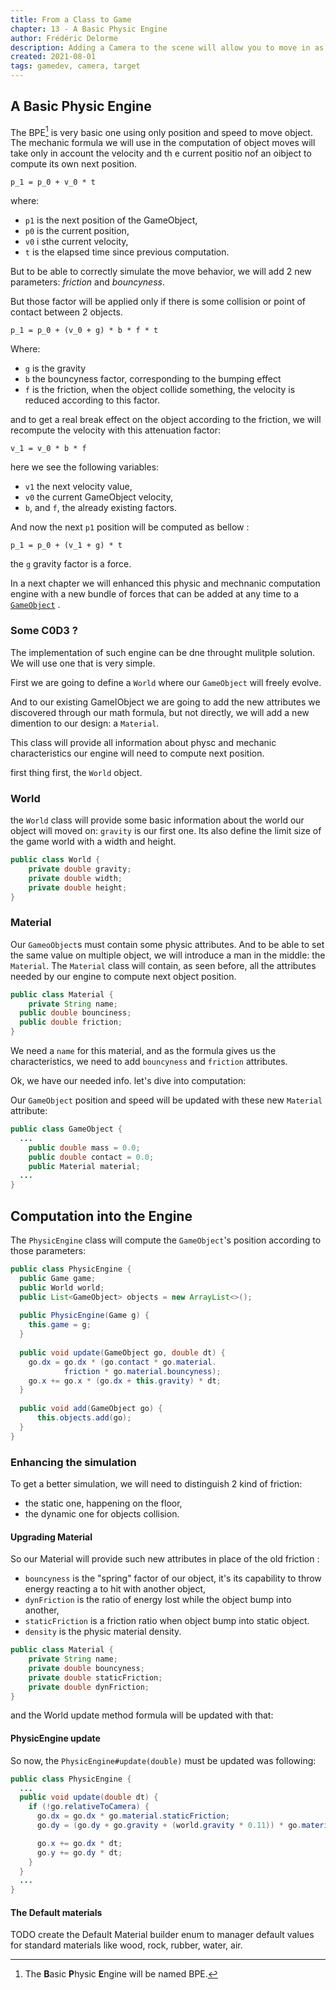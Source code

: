 ```yaml
---
title: From a Class to Game 
chapter: 13 - A Basic Physic Engine 
author: Frédéric Delorme 
description: Adding a Camera to the scene will allow you to move in as you want, and follow a target. 
created: 2021-08-01 
tags: gamedev, camera, target
---
```


## A Basic Physic Engine

The BPE[^1] is very basic one using only position and speed to move object. The mechanic formula we will use in the
computation of object moves will take only in account the velocity and th e current positio nof an oibject to compute
its own next position.

```Math
p_1 = p_0 + v_0 * t
```

where:

- `p1` is the next position of the GameObject,
- `p0` is the current position,
- `v0` i sthe current velocity,
- `t` is the elapsed time since previous computation.

But to be able to correctly simulate the move behavior, we will add 2 new parameters: _friction_ and _bouncyness_.

But those factor will be applied only if there is some collision or point of contact between 2 objects.

```Math
p_1 = p_0 + (v_0 + g) * b * f * t
```

Where:

- `g` is the gravity
- `b` the bouncyness factor, corresponding to the bumping effect
- `f` is the friction, when the object collide something, the velocity is reduced according to this factor.
  [^1]: The **B**asic **P**hysic **E**ngine will be named BPE.

and to get a real break effect on the object according to the friction, we will recompute the velocity with this
attenuation factor:

```Math
v_1 = v_0 * b * f
```

here we see the following variables:

- `v1` the next velocity value,
- `v0` the current GameObject velocity,
- `b`, and `f`, the already existing factors.

And now the next `p1` position will be computed as bellow :

```Math
p_1 = p_0 + (v_1 + g) * t
```

the `g` gravity factor is a force.

In a next chapter we will enhanced this physic and mechnanic computation engine with a new bundle of forces that can be
added at any time to
a [`GameObject`](../../../src/main/java/fr/snapgames/fromclasstogame/core/entity/GameObject.java "go a see code for the GameObject class")
.

### Some C0D3 ?

The implementation of such engine can be dne throught mulitple solution. We will use one that is very simple.

First we are going to define a `World` where our `GameObject` will freely evolve.

And to our existing GameIObject we are going to add the new attributes we discovered through our math formula, but not
directly, we will add a new dimention to our design: a `Material`.

This class will provide all information about physc and mechanic characteristics our engine will need to compute next
position.

first thing first, the `World` object.

### World

the `World` class will provide some basic information about the world our object will moved on: `gravity` is our first
one. Its also define the limit size of the game world with a width and height.

```java
public class World {
    private double gravity;
    private double width;
    private double height;
}
```

### Material

Our `GameoObject`s must contain some physic attributes. And to be able to set the same value on multiple object, we will
introduce a man in the middle: the `Material`. The `Material` class will contain, as seen before, all the attributes
needed by our engine to compute next object position.

```java
public class Material {
    private String name;
  public double bounciness;
  public double friction;
}
```

We need a `name` for this material, and as the formula gives us the characteristics, we need to add `bouncyness`
and `friction` attributes.

Ok, we have our needed info. let's dive into computation:

Our `GameObject`  position and speed will be updated with these new `Material` attribute:

```java
public class GameObject {
  ...
    public double mass = 0.0;
    public double contact = 0.0;
    public Material material;
  ...
}
```

## Computation into the Engine

The `PhysicEngine` class will compute the `GameObject`'s position according to those parameters:

```java
public class PhysicEngine {
  public Game game;
  public World world;
  public List<GameObject> objects = new ArrayList<>();
  
  public PhysicEngine(Game g) {
    this.game = g;
  }
  
  public void update(GameObject go, double dt) {
    go.dx = go.dx * (go.contact * go.material.
            friction * go.material.bouncyness);
    go.x += go.x * (go.dx + this.gravity) * dt;
  }
  
  public void add(GameObject go) {
      this.objects.add(go);
  }
}
```

### Enhancing the simulation

To get a better simulation, we will need to distinguish 2 kind of friction:

- the static one, happening on the floor,
- the dynamic one for objects collision.

#### Upgrading Material

So our Material will provide such new attributes in place of the old friction :


- `bouncyness` is the "spring" factor of our object, it's its capability to throw energy reacting a to hit with another
  object,
- `dynFriction` is the ratio of energy lost while the object bump into another,
- `staticFriction` is a friction ratio when object bump into static object.
- `density` is the physic material density.

```java
public class Material {
    private String name;
    private double bouncyness;
    private double staticFriction;
    private double dynFriction;
}
```

and the World update method formula will be updated with that:

#### PhysicEngine update

So now, the `PhysicEngine#update(double)` must be updated was following:

```java
public class PhysicEngine {
  ...
  public void update(double dt) {
    if (!go.relativeToCamera) {
      go.dx = go.dx * go.material.staticFriction;
      go.dy = (go.dy + go.gravity + (world.gravity * 0.11)) * go.material.staticFriction * 1 / go.mass;

      go.x += go.dx * dt;
      go.y += go.dy * dt;
    }
  }
  ...
}
```

#### The Default materials

TODO create the Default Material builder enum to manager default values for standard materials like wood, rock, rubber,
water, air.
